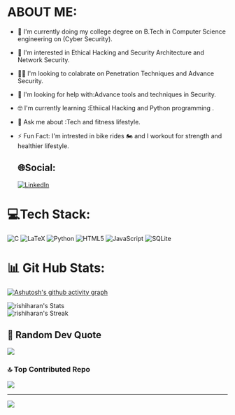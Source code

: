 # ABOUT ME:


- 🌱 I'm currently doing my college degree on B.Tech in Computer Science engineering on (Cyber Security).
- 🔭 I'm interested in Ethical Hacking and Security Architecture and Network Security.
- 🫵🏼 I'm looking to colabrate on Penetration Techniques and Advance Security.  
- 🤔 I'm looking for help with:Advance tools and techniques in Security.
- 🤓 I'm  currently learning :Ethiical Hacking and Python programming .
- 💬 Ask me about :Tech and fitness lifestyle.
- ⚡️ Fun Fact: I'm intrested in bike rides 🏍 and I workout for strength and healthier lifestyle.

  ## 🌐Social:
  [![LinkedIn](https://img.shields.io/badge/LinkedIn-%230077B5.svg?logo=linkedin&logoColor=white)](https://linkedin.com/in/rishi-haran-) 


# 💻Tech Stack:
![C](https://img.shields.io/badge/c-%2300599C.svg?style=flat&logo=c&logoColor=white) ![LaTeX](https://img.shields.io/badge/latex-%23008080.svg?style=flat&logo=latex&logoColor=white) ![Python](https://img.shields.io/badge/python-3670A0?style=flat&logo=python&logoColor=ffdd54) ![HTML5](https://img.shields.io/badge/html5-%23E34F26.svg?style=flat&logo=html5&logoColor=white) ![JavaScript](https://img.shields.io/badge/javascript-%23323330.svg?style=flat&logo=javascript&logoColor=%23F7DF1E) ![SQLite](https://img.shields.io/badge/sqlite-%2307405e.svg?style=flat&logo=sqlite&logoColor=white)


# 📊 Git Hub Stats:
[![Ashutosh's github activity graph](https://github-readme-activity-graph.vercel.app/graph?username=RISHIHARAN&bg_color=000000&color=fafafa&line=05f082&point=f3eded&area=true&hide_border=true)](https://github.com/ashutosh00710/github-readme-activity-graph)


![rishiharan's Stats](https://github-readme-stats.vercel.app/api?username=rishiharan&theme=vue-dark&show_icons=true&hide_border=true&count_private=true)
<br>![rishiharan's Streak](https://github-readme-streak-stats.herokuapp.com/?user=rishiharan&theme=vue-dark&hide_border=true)

## 📜 Random Dev Quote 
![](https://quotes-github-readme.vercel.app/api?type=vetical&theme=radical)


### 🔝 Top Contributed Repo
![](https://github-contributor-stats.vercel.app/api?username=rishiharan&limit=5&theme=date_night&combine_all_yearly_contributions=true)

---

[![](https://visitcount.itsvg.in/api?id=rishiharan&icon=2&color=5)](https://visitcount.itsvg.in)


